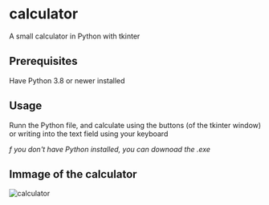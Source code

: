 # calculator
A small calculator in Python with tkinter

## Prerequisites
Have Python 3.8 or newer installed

## Usage
Runn the Python file, and calculate using the buttons (of the tkinter window) or writing into the text field using your keyboard

*f you don't have Python installed, you can downoad the .exe*

## Immage of the calculator

![calculator](https://user-images.githubusercontent.com/69403210/117702310-a08b6e80-b1c8-11eb-8de7-aa8977b2816b.png)

